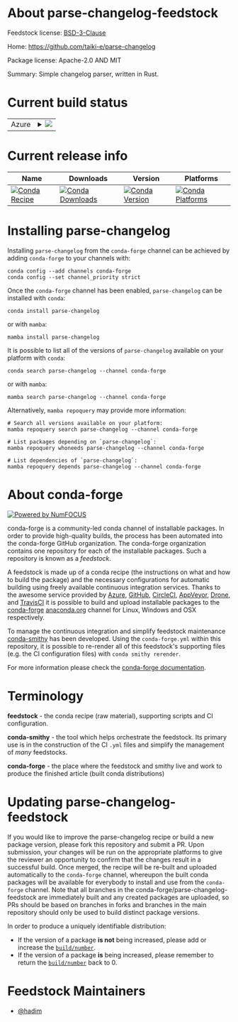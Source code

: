 About parse-changelog-feedstock
===============================

Feedstock license: [BSD-3-Clause](https://github.com/conda-forge/parse-changelog-feedstock/blob/main/LICENSE.txt)

Home: https://github.com/taiki-e/parse-changelog

Package license: Apache-2.0 AND MIT

Summary: Simple changelog parser, written in Rust.

Current build status
====================


<table>
    
  <tr>
    <td>Azure</td>
    <td>
      <details>
        <summary>
          <a href="https://dev.azure.com/conda-forge/feedstock-builds/_build/latest?definitionId=24984&branchName=main">
            <img src="https://dev.azure.com/conda-forge/feedstock-builds/_apis/build/status/parse-changelog-feedstock?branchName=main">
          </a>
        </summary>
        <table>
          <thead><tr><th>Variant</th><th>Status</th></tr></thead>
          <tbody><tr>
              <td>linux_64</td>
              <td>
                <a href="https://dev.azure.com/conda-forge/feedstock-builds/_build/latest?definitionId=24984&branchName=main">
                  <img src="https://dev.azure.com/conda-forge/feedstock-builds/_apis/build/status/parse-changelog-feedstock?branchName=main&jobName=linux&configuration=linux%20linux_64_" alt="variant">
                </a>
              </td>
            </tr><tr>
              <td>linux_aarch64</td>
              <td>
                <a href="https://dev.azure.com/conda-forge/feedstock-builds/_build/latest?definitionId=24984&branchName=main">
                  <img src="https://dev.azure.com/conda-forge/feedstock-builds/_apis/build/status/parse-changelog-feedstock?branchName=main&jobName=linux&configuration=linux%20linux_aarch64_" alt="variant">
                </a>
              </td>
            </tr><tr>
              <td>linux_ppc64le</td>
              <td>
                <a href="https://dev.azure.com/conda-forge/feedstock-builds/_build/latest?definitionId=24984&branchName=main">
                  <img src="https://dev.azure.com/conda-forge/feedstock-builds/_apis/build/status/parse-changelog-feedstock?branchName=main&jobName=linux&configuration=linux%20linux_ppc64le_" alt="variant">
                </a>
              </td>
            </tr><tr>
              <td>osx_64</td>
              <td>
                <a href="https://dev.azure.com/conda-forge/feedstock-builds/_build/latest?definitionId=24984&branchName=main">
                  <img src="https://dev.azure.com/conda-forge/feedstock-builds/_apis/build/status/parse-changelog-feedstock?branchName=main&jobName=osx&configuration=osx%20osx_64_" alt="variant">
                </a>
              </td>
            </tr><tr>
              <td>osx_arm64</td>
              <td>
                <a href="https://dev.azure.com/conda-forge/feedstock-builds/_build/latest?definitionId=24984&branchName=main">
                  <img src="https://dev.azure.com/conda-forge/feedstock-builds/_apis/build/status/parse-changelog-feedstock?branchName=main&jobName=osx&configuration=osx%20osx_arm64_" alt="variant">
                </a>
              </td>
            </tr><tr>
              <td>win_64</td>
              <td>
                <a href="https://dev.azure.com/conda-forge/feedstock-builds/_build/latest?definitionId=24984&branchName=main">
                  <img src="https://dev.azure.com/conda-forge/feedstock-builds/_apis/build/status/parse-changelog-feedstock?branchName=main&jobName=win&configuration=win%20win_64_" alt="variant">
                </a>
              </td>
            </tr>
          </tbody>
        </table>
      </details>
    </td>
  </tr>
</table>

Current release info
====================

| Name | Downloads | Version | Platforms |
| --- | --- | --- | --- |
| [![Conda Recipe](https://img.shields.io/badge/recipe-parse--changelog-green.svg)](https://anaconda.org/conda-forge/parse-changelog) | [![Conda Downloads](https://img.shields.io/conda/dn/conda-forge/parse-changelog.svg)](https://anaconda.org/conda-forge/parse-changelog) | [![Conda Version](https://img.shields.io/conda/vn/conda-forge/parse-changelog.svg)](https://anaconda.org/conda-forge/parse-changelog) | [![Conda Platforms](https://img.shields.io/conda/pn/conda-forge/parse-changelog.svg)](https://anaconda.org/conda-forge/parse-changelog) |

Installing parse-changelog
==========================

Installing `parse-changelog` from the `conda-forge` channel can be achieved by adding `conda-forge` to your channels with:

```
conda config --add channels conda-forge
conda config --set channel_priority strict
```

Once the `conda-forge` channel has been enabled, `parse-changelog` can be installed with `conda`:

```
conda install parse-changelog
```

or with `mamba`:

```
mamba install parse-changelog
```

It is possible to list all of the versions of `parse-changelog` available on your platform with `conda`:

```
conda search parse-changelog --channel conda-forge
```

or with `mamba`:

```
mamba search parse-changelog --channel conda-forge
```

Alternatively, `mamba repoquery` may provide more information:

```
# Search all versions available on your platform:
mamba repoquery search parse-changelog --channel conda-forge

# List packages depending on `parse-changelog`:
mamba repoquery whoneeds parse-changelog --channel conda-forge

# List dependencies of `parse-changelog`:
mamba repoquery depends parse-changelog --channel conda-forge
```


About conda-forge
=================

[![Powered by
NumFOCUS](https://img.shields.io/badge/powered%20by-NumFOCUS-orange.svg?style=flat&colorA=E1523D&colorB=007D8A)](https://numfocus.org)

conda-forge is a community-led conda channel of installable packages.
In order to provide high-quality builds, the process has been automated into the
conda-forge GitHub organization. The conda-forge organization contains one repository
for each of the installable packages. Such a repository is known as a *feedstock*.

A feedstock is made up of a conda recipe (the instructions on what and how to build
the package) and the necessary configurations for automatic building using freely
available continuous integration services. Thanks to the awesome service provided by
[Azure](https://azure.microsoft.com/en-us/services/devops/), [GitHub](https://github.com/),
[CircleCI](https://circleci.com/), [AppVeyor](https://www.appveyor.com/),
[Drone](https://cloud.drone.io/welcome), and [TravisCI](https://travis-ci.com/)
it is possible to build and upload installable packages to the
[conda-forge](https://anaconda.org/conda-forge) [anaconda.org](https://anaconda.org/)
channel for Linux, Windows and OSX respectively.

To manage the continuous integration and simplify feedstock maintenance
[conda-smithy](https://github.com/conda-forge/conda-smithy) has been developed.
Using the ``conda-forge.yml`` within this repository, it is possible to re-render all of
this feedstock's supporting files (e.g. the CI configuration files) with ``conda smithy rerender``.

For more information please check the [conda-forge documentation](https://conda-forge.org/docs/).

Terminology
===========

**feedstock** - the conda recipe (raw material), supporting scripts and CI configuration.

**conda-smithy** - the tool which helps orchestrate the feedstock.
                   Its primary use is in the construction of the CI ``.yml`` files
                   and simplify the management of *many* feedstocks.

**conda-forge** - the place where the feedstock and smithy live and work to
                  produce the finished article (built conda distributions)


Updating parse-changelog-feedstock
==================================

If you would like to improve the parse-changelog recipe or build a new
package version, please fork this repository and submit a PR. Upon submission,
your changes will be run on the appropriate platforms to give the reviewer an
opportunity to confirm that the changes result in a successful build. Once
merged, the recipe will be re-built and uploaded automatically to the
`conda-forge` channel, whereupon the built conda packages will be available for
everybody to install and use from the `conda-forge` channel.
Note that all branches in the conda-forge/parse-changelog-feedstock are
immediately built and any created packages are uploaded, so PRs should be based
on branches in forks and branches in the main repository should only be used to
build distinct package versions.

In order to produce a uniquely identifiable distribution:
 * If the version of a package **is not** being increased, please add or increase
   the [``build/number``](https://docs.conda.io/projects/conda-build/en/latest/resources/define-metadata.html#build-number-and-string).
 * If the version of a package **is** being increased, please remember to return
   the [``build/number``](https://docs.conda.io/projects/conda-build/en/latest/resources/define-metadata.html#build-number-and-string)
   back to 0.

Feedstock Maintainers
=====================

* [@hadim](https://github.com/hadim/)

